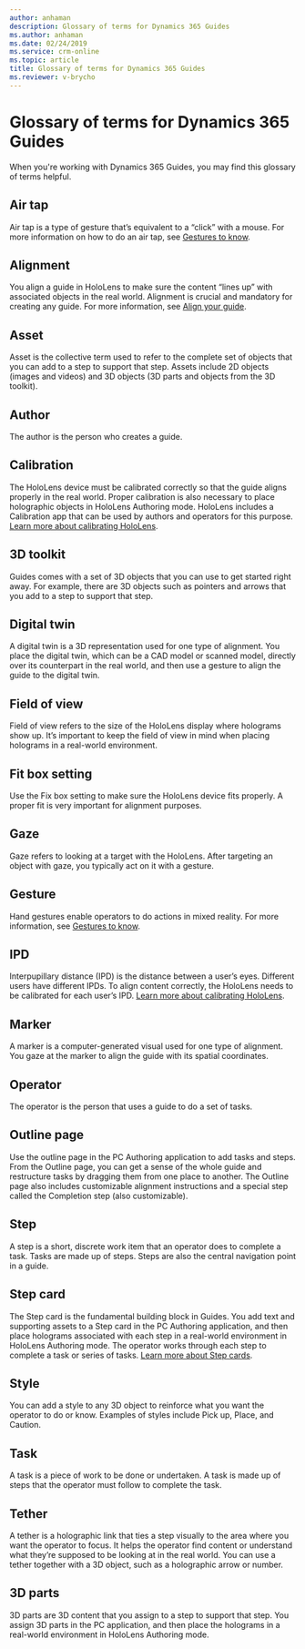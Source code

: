 ```yaml
---
author: anhaman
description: Glossary of terms for Dynamics 365 Guides
ms.author: anhaman
ms.date: 02/24/2019
ms.service: crm-online
ms.topic: article
title: Glossary of terms for Dynamics 365 Guides
ms.reviewer: v-brycho
---
```


# Glossary of terms for Dynamics 365 Guides

When you're working with Dynamics 365 Guides, you may find this glossary of terms helpful.

## Air tap
Air tap is a type of gesture that’s equivalent to a “click” with a mouse. For more information on how to do an air tap, see [Gestures to know](authoring-gestures.md).

## Alignment
You align a guide in HoloLens to make sure the content “lines up” with associated objects in the real world. Alignment is crucial and mandatory for creating any guide. For more information, see [Align your guide](pc-authoring.md).

## Asset
Asset is the collective term used to refer to the complete set of objects that you can add to a step to support that step. Assets include 2D objects (images and videos) and 3D objects (3D parts and objects from the 3D toolkit). 

## Author
The author is the person who creates a guide.

## Calibration
The HoloLens device must be calibrated correctly so that the guide aligns properly in the real world. Proper calibration is also necessary to place holographic objects in HoloLens Authoring mode. HoloLens includes a Calibration app that can be used by authors and operators for this purpose. [Learn more about calibrating HoloLens](pc-authoring.md).

## 3D toolkit
Guides comes with a set of 3D objects that you can use to get started right away. For example, there are 3D objects such as pointers and arrows that you add to a step to support that step.

## Digital twin
A digital twin is a 3D representation used for one type of alignment. You place the digital twin, which can be a CAD model or scanned model, directly over its counterpart in the real world, and then use a gesture to align the guide to the digital twin.

## Field of view
Field of view refers to the size of the HoloLens display where holograms show up. It’s important to keep the field of view in mind when placing holograms in a real-world environment.

## Fit box setting
Use the Fix box setting to make sure the HoloLens device fits properly. A proper fit is very important for alignment purposes.

## Gaze
Gaze refers to looking at a target with the HoloLens. After targeting an object with gaze, you typically act on it with a gesture.

## Gesture
Hand gestures enable operators to do actions in mixed reality. For more information, see [Gestures to know](authoring-gestures.md).

## IPD
Interpupillary distance (IPD) is the distance between a user’s eyes. Different users have different IPDs. To align content correctly, the HoloLens needs to be calibrated for each user’s IPD. [Learn more about calibrating HoloLens](pc-authoring.md).

## Marker
A marker is a computer-generated visual used for one type of alignment. You gaze at the marker to align the guide with its spatial coordinates.

## Operator
The operator is the person that uses a guide to do a set of tasks. 

## Outline page
Use the outline page in the PC Authoring application to add tasks and steps. From the Outline page, you can get a sense of the whole guide and restructure tasks by dragging them from one place to another. The Outline page also includes customizable alignment instructions and a special step called the Completion step (also customizable).

## Step
A step is a short, discrete work item that an operator does to complete a task. Tasks are made up of steps. Steps are also the central navigation point in a guide.

## Step card
The Step card is the fundamental building block in Guides. You add text and supporting assets to a Step card in the PC Authoring application, and then place holograms associated with each step in a real-world environment in HoloLens Authoring mode. The operator works through each step to complete a task or series of tasks. [Learn more about Step cards](pc-authoring.md).

## Style
You can add a style to any 3D object to reinforce what you want the operator to do or know. Examples of styles include Pick up, Place, and Caution.

## Task
A task is a piece of work to be done or undertaken. A task is made up of steps that the operator must follow to complete the task. 

## Tether
A tether is a holographic link that ties a step visually to the area where you want the operator to focus. It helps the operator find content or understand what they’re supposed to be looking at in the real world. You can use a tether together with a 3D object, such as a holographic arrow or number. 

## 3D parts
3D parts are 3D content that you assign to a step to support that step. You assign 3D parts in the PC application, and then place the holograms in a real-world environment in HoloLens Authoring mode.

